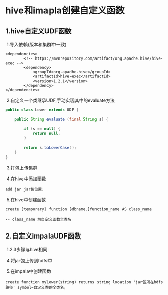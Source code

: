 # hive和imapla创建自定义函数

## 1.hive自定义UDF函数

​	1.导入依赖(版本和集群中一致)

~~~dependency
<dependencies>
		<!-- https://mvnrepository.com/artifact/org.apache.hive/hive-exec -->
		<dependency>
			<groupId>org.apache.hive</groupId>
			<artifactId>hive-exec</artifactId>
			<version>1.2.1</version>
		</dependency>
</dependencies>
~~~

​	2.自定义一个类继承UDF,手动实现其中的evaluate方法

~~~java
public class Lower extends UDF {

	public String evaluate (final String s) {
		
		if (s == null) {
			return null;
		}
		
		return s.toLowerCase();
	}
}

~~~

​	3.打包上传集群

​	4.在hive中添加函数

~~~hql
add jar jar包位置;
~~~

​	5.在hive中创建函数

~~~hql
create [temporary] function [dbname.]function_name AS class_name

-- class_name 为自定义函数全类名
~~~

## 2.自定义impalaUDF函数

​	1.2.3步骤与hive相同

​	4.将jar包上传到hdfs中

​	5.在impala中创建函数

~~~
create function mylower(string) returns string location 'jar包所在hdfs路径' symbol=自定义类的全类名;
~~~

